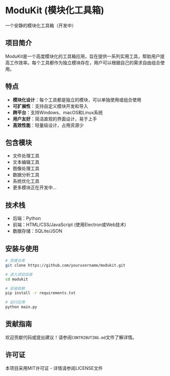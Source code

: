 # ModuKit (模块化工具箱)

一个安静的模块化工具箱（开发中）

## 项目简介

ModuKit是一个高度模块化的工具箱应用，旨在提供一系列实用工具，帮助用户提高工作效率。每个工具都作为独立模块存在，用户可以根据自己的需求自由组合使用。

## 特点

- **模块化设计**：每个工具都是独立的模块，可以单独使用或组合使用
- **可扩展性**：支持自定义模块开发和导入
- **跨平台**：支持Windows、macOS和Linux系统
- **用户友好**：简洁直观的界面设计，易于上手
- **高效性能**：轻量级设计，占用资源少

## 包含模块

- 文件处理工具
- 文本编辑工具
- 图像处理工具
- 数据分析工具
- 系统优化工具
- 更多模块正在开发中...

## 技术栈

- 后端：Python
- 前端：HTML/CSS/JavaScript (使用Electron或Web技术)
- 数据存储：SQLite/JSON

## 安装与使用

```bash
# 克隆仓库
git clone https://github.com/yourusername/modukit.git

# 进入项目目录
cd modukit

# 安装依赖
pip install -r requirements.txt

# 运行应用
python main.py
```

## 贡献指南

欢迎贡献代码或提出建议！请参阅`CONTRIBUTING.md`文件了解详情。

## 许可证

本项目采用MIT许可证 - 详情请参阅LICENSE文件
